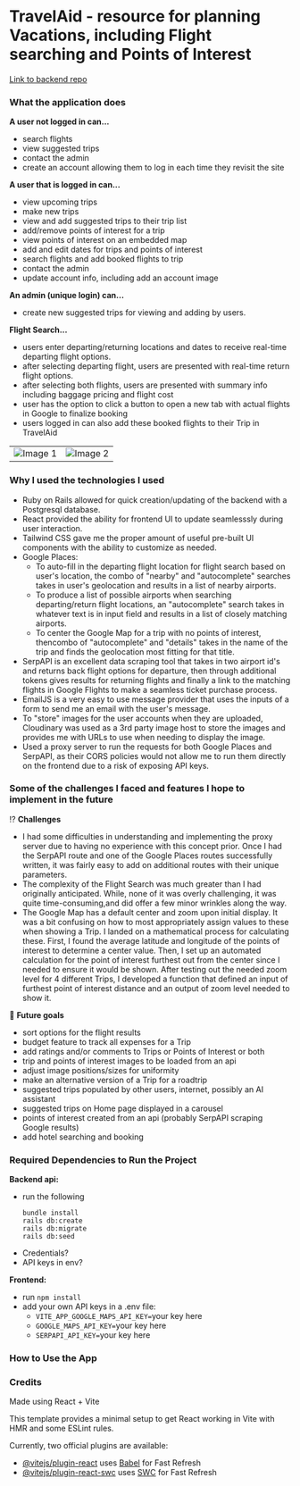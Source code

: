 # TravelAid - resource for planning Vacations, including Flight searching and Points of Interest
[Link to backend repo](https://github.com/justinmmorgan21/vacation-planner-api)
### What the application does

**A user not logged in can...**
- search flights
- view suggested trips
- contact the admin
- create an account allowing them to log in each time they revisit the site

**A user that is logged in can...**
- view upcoming trips
- make new trips
- view and add suggested trips to their trip list
- add/remove points of interest for a trip
- view points of interest on an embedded map
- add and edit dates for trips and points of interest
- search flights and add booked flights to trip
- contact the admin
- update account info, including add an account image

**An admin (unique login) can...**
- create new suggested trips for viewing and adding by users.

**Flight Search...**
- users enter departing/returning locations and dates to receive real-time departing flight options.
- after selecting departing flight, users are presented with real-time return flight options.
- after selecting both flights, users are presented with summary info including baggage pricing and flight cost
- user has the option to click a button to open a new tab with actual flights in Google to finalize booking
- users logged in can also add these booked flights to their Trip in TravelAid

<table>
  <tr>
    <td><img src="https://github.com/user-attachments/assets/f18f09cd-5ca6-4477-bc5c-9b20b7bb9392" alt="Image 1" /></td>
    <td><img src="https://github.com/user-attachments/assets/59d30e58-be9f-4a64-a632-a263f66410ad" alt="Image 2" /></td>
  </tr>
</table>

### Why I used the technologies I used

- Ruby on Rails allowed for quick creation/updating of the backend with a Postgresql database.
- React provided the ability for frontend UI to update seamlesssly during user interaction.
- Tailwind CSS gave me the proper amount of useful pre-built UI components with the ability to customize as needed.
- Google Places:
  - To auto-fill in the departing flight location for flight search based on user's location, the combo of "nearby" and "autocomplete" searches takes in user's geolocation and results in a list of nearby airports.
  - To produce a list of possible airports when searching departing/return flight locations, an "autocomplete" search takes in whatever text is in input field and results in a list of closely matching airports.
  - To center the Google Map for a trip with no points of interest, thencombo of "autocomplete" and "details" takes in the name of the trip and finds the geolocation most fitting for that title.
- SerpAPI is an excellent data scraping tool that takes in two airport id's and returns back flight options for departure, then through additional tokens gives results for returning flights and finally a link to the matching flights in Google Flights to make a seamless ticket purchase process.
- EmailJS is a very easy to use message provider that uses the inputs of a form to send me an email with the user's message.
- To "store" images for the user accounts when they are uploaded, Cloudinary was used as a 3rd party image host to store the images and provides me with URLs to use when needing to display the image.
- Used a proxy server to run the requests for both Google Places and SerpAPI, as their CORS policies would not allow me to run them directly on the frontend due to a risk of exposing API keys.

### Some of the challenges I faced and features I hope to implement in the future

:interrobang: **Challenges**
- I had some difficulties in understanding and implementing the proxy server due to having no experience with this concept prior. Once I had the SerpAPI route and one of the Google Places routes successfully written, it was fairly easy to add on additional routes with their unique parameters.
- The complexity of the Flight Search was much greater than I had originally anticipated. While, none of it was overly challenging, it was quite time-consuming,and did offer a few minor wrinkles along the way.
- The Google Map has a default center and zoom upon initial display. It was a bit confusing on how to most appropriately assign values to these when showing a Trip. I landed on a mathematical process for calculating these. First, I found the average latitude and longitude of the points of interest to determine a center value. Then, I set up an automated calculation for the point of interest furthest out from the center since I needed to ensure it would be shown. After testing out the needed zoom level for 4 different Trips, I developed a function that defined an input of furthest point of interest distance and an output of zoom level needed to show it.

:dart: **Future goals** 
- sort options for the flight results
- budget feature to track all expenses for a Trip
- add ratings and/or comments to Trips or Points of Interest or both
- trip and points of interest images to be loaded from an api
- adjust image positions/sizes for uniformity
- make an alternative version of a Trip for a roadtrip
- suggested trips populated by other users, internet, possibly an AI assistant
- suggested trips on Home page displayed in a carousel
- points of interest created from an api (probably SerpAPI scraping Google results)
- add hotel searching and booking

### Required Dependencies to Run the Project

**Backend api:**
- run the following
  ```
  bundle install
  rails db:create
  rails db:migrate
  rails db:seed
  ```
- Credentials?
- API keys in env?

**Frontend:**
- run `npm install`
- add your own API keys in a .env file:
  - `VITE_APP_GOOGLE_MAPS_API_KEY=`your key here
  - `GOOGLE_MAPS_API_KEY=`your key here
  - `SERPAPI_API_KEY=`your key here

### How to Use the App


### Credits

Made using
React + Vite

This template provides a minimal setup to get React working in Vite with HMR and some ESLint rules.

Currently, two official plugins are available:

- [@vitejs/plugin-react](https://github.com/vitejs/vite-plugin-react/blob/main/packages/plugin-react/README.md) uses [Babel](https://babeljs.io/) for Fast Refresh
- [@vitejs/plugin-react-swc](https://github.com/vitejs/vite-plugin-react-swc) uses [SWC](https://swc.rs/) for Fast Refresh

